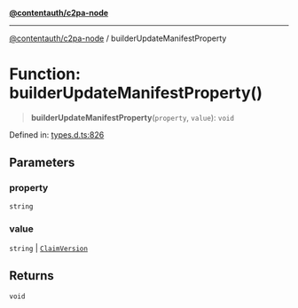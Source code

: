 [**@contentauth/c2pa-node**](../README.md)

***

[@contentauth/c2pa-node](../README.md) / builderUpdateManifestProperty

# Function: builderUpdateManifestProperty()

> **builderUpdateManifestProperty**(`property`, `value`): `void`

Defined in: [types.d.ts:826](https://github.com/contentauth/c2pa-node-v2/blob/8bb2490bb1f0c6c00c0930669451a7750cccfebc/js-src/types.d.ts#L826)

## Parameters

### property

`string`

### value

`string` | [`ClaimVersion`](../type-aliases/ClaimVersion.md)

## Returns

`void`
